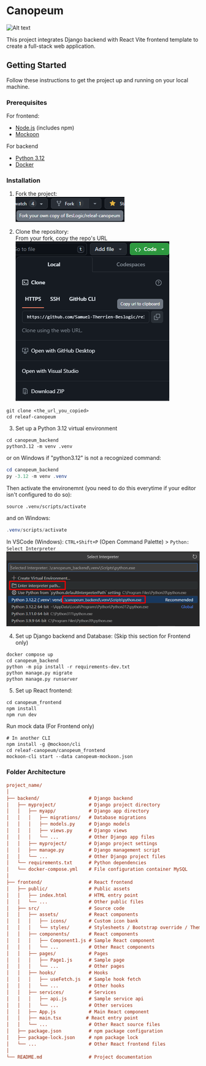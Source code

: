 # Canopeum

![Alt text](canopeum_frontend/public/Canopeum_Logo.jpg?raw=true "Logo")

This project integrates Django backend with React Vite frontend template to create a full-stack web application.

## Getting Started

Follow these instructions to get the project up and running on your local machine.

### Prerequisites

For frontend:

- [Node.js](https://nodejs.org/en/download) (includes npm)
- [Mockoon](https://mockoon.com/download/#download-section)

For backend

- [Python 3.12](https://www.python.org/downloads/)
- [Docker](https://www.docker.com/get-started/)

### Installation

1. Fork the project:  
![Fork](/docs/Fork.png)

2. Clone the repository:  
From your fork, copy the repo's URL  
![Clone](/docs/Clone.png)

```shell
git clone <the_url_you_copied>
cd releaf-canopeum
```

3. Set up a Python 3.12 virtual environment

```shell
cd canopeum_backend
python3.12 -m venv .venv
```

or on Windows if "python3.12" is not a recognized command:

```powershell
cd canopeum_backend
py -3.12 -m venv .venv
```

Then activate the environemnt (you need to do this everytime if your editor isn't configured to do so):

```shell
source .venv/scripts/activate
```

and on Windows:

```powershell
.venv/scripts/activate
```

In VSCode (Windows):
`CTRL+Shift+P` (Open Command Palette) > `Python: Select Interpreter`
![VSCode_select_venv](/docs/VSCode_select_venv.png)

4. Set up Django backend and Database: (Skip this section for Frontend only)

```shell
docker compose up
cd canopeum_backend
python -m pip install -r requirements-dev.txt
python manage.py migrate
python manage.py runserver
```

5. Set up React frontend:

```shell
cd canopeum_frontend
npm install
npm run dev
```

Run mock data (For Frontend only)

```shell
# In another CLI
npm install -g @mockoon/cli
cd releaf-canopeum/canopeum_frontend
mockoon-cli start --data canopeum-mockoon.json
```

### Folder Architecture

```ini
project_name/
│
├── backend/                  # Django backend
│   ├── myproject/            # Django project directory
│   │   ├── myapp/            # Django app directory
│   │   │   ├── migrations/   # Database migrations
│   │   │   ├── models.py     # Django models
│   │   │   ├── views.py      # Django views
│   │   │   └── ...           # Other Django app files
│   │   ├── myproject/        # Django project settings
│   │   ├── manage.py         # Django management script
│   │   └── ...               # Other Django project files
│   └── requirements.txt      # Python dependencies
│   └── docker-compose.yml    # File configuration container MySQL
│
├── frontend/                 # React frontend
│   ├── public/               # Public assets
│   │   ├── index.html        # HTML entry point
│   │   └── ...               # Other public files
│   ├── src/                  # Source code
│   │   ├── assets/           # React components
│   │   │   ├── icons/        # Custom icon bank
│   │   │   └── styles/       # Stylesheets / Bootstrap override / Theme variables
│   │   ├── components/       # React components
│   │   │   ├── Component1.js # Sample React component
│   │   │   └── ...           # Other React components
│   │   ├── pages/            # Pages
│   │   │   ├── Page1.js      # Sample page
│   │   │   └── ...           # Other pages
│   │   ├── hooks/            # Hooks
│   │   │   ├── useFetch.js   # Sample hook fetch
│   │   │   └── ...           # Other hooks
│   │   ├── services/         # Services
│   │   │   ├── api.js        # Sample service api
│   │   │   └── ...           # Other services
│   │   ├── App.js            # Main React component
│   │   ├── main.tsx         # React entry point
│   │   └── ...               # Other React source files
│   ├── package.json          # npm package configuration
│   ├── package-lock.json     # npm package lock
│   └── ...                   # Other React frontend files
│
└── README.md                 # Project documentation
```
